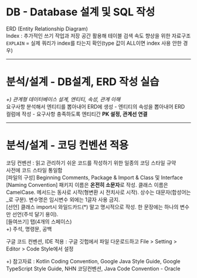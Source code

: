 # DB - Database 설계 및 SQL 작성
  
ERD (Entity Relationship Diagram)  
Index : 추가적인 쓰기 작업과 저장 공간 활용해 테이블 검색 속도 향상을 위한 자료구조  
```EXPLAIN``` = 실제 쿼리가 index를 타는지 확인(type 값이 ALL이면 index 사용 안한 경우)  
  
--------------------
  
# 분석/설계 - DB설계, ERD 작성 실습
  
*+) 관계형 데이터베이스 설계, 엔티티, 속성, 관계 이해*  
요구사항 분석해서 엔티티를 뽑아내어 ERD에 생성 - 엔티티의 속성을 뽑아내어 ERD 컬럼에 작성 - 요구사항 충족하도록 엔티티간 **PK 설정, 관계선 연결**   
  
-----------------------------  
  
# 분석/설계 - 코딩 컨벤션 적용
  
코딩 컨벤션 : 읽고 관리하기 쉬운 코드를 작성하기 위한 일종의 코딩 스타일 규약  
사전에 코드 스타일 통일함  
[파일의 구성] Beginning Comments, Package & Import & Class 및 Interface  
[Naming Convention] 패키지 이름은 **온전히 소문자**로 작성. 클래스 이름은 CamelCase. 메서드는 동사로 시작(형변환 시 전치사로 시작). 상수는 대문자(합성어는 _로 구분). 변수명은 임시변수 외에는 1글자 사용 금지.  
[선언] 클래스 import시 와일드카드(*) 말고 명시적으로 작성. 한 문장에는 하나의 변수만 선언(주석 달기 용이).  
[들여쓰기] 탭(4개의 스페이스)  
+) 주석, 명령문, 공백   
  
구글 코드 컨벤션, IDE 적용 : 구글 깃헙에서 파일 다운로드하고 File > Setting > Editor > Code Style에서 설정  

+) 참고자료 : Kotlin Coding Convention, Google Java Style Guide, Google TypeScript Style Guide, NHN 코딩컨벤션, Java Code Convention - Oracle  
